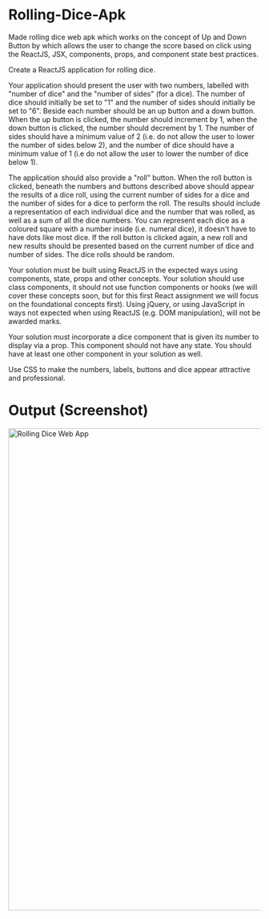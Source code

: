 # Rolling-Dice-Apk
Made rolling dice web apk which works on the concept of Up and Down Button by which allows the user to change the score based on click using the ReactJS, JSX,  components, props, and component state best practices.

Create a ReactJS application for rolling dice.

Your application should present the user with two numbers, labelled with "number of dice" and the "number of sides" (for a dice).  The number of dice should initially be set to "1" and the number of sides should initially be set to "6". Beside each number should be an up button and a down button. When the up button is clicked, the number should increment by 1, when the down button is clicked, the number should decrement by 1. The number of sides should have a minimum value of 2 (i.e. do not allow the user to lower the number of sides below 2), and the number of dice should have a minimum value of 1 (i.e do not allow the user to lower the number of dice below 1).

The application should also provide a "roll" button. When the roll button is clicked, beneath the numbers and buttons described above should appear the results of a dice roll, using the current number of sides for a dice and the number of sides for a dice to perform the roll. The results should include a representation of each individual dice and the number that was rolled, as well as a sum of all the dice numbers. You can represent each dice as a coloured square with a number inside (i.e. numeral dice), it doesn't have to have dots like most dice. If the roll button is clicked again, a new roll and new results should be presented based on the current number of dice and number of sides. The dice rolls should be random.

Your solution must be built using ReactJS in the expected ways using components, state, props and other concepts. Your solution should use class components, it should not use function components or hooks (we will cover these concepts soon, but for this first React assignment we will focus on the foundational concepts first).  Using jQuery, or using JavaScript in ways not expected when using ReactJS (e.g. DOM manipulation), will not be awarded marks.

Your solution must incorporate a dice component that is given its number to display via a prop. This component should not have any state. You should have at least one other component in your solution as well.

Use CSS to make the numbers, labels, buttons and dice appear attractive and professional.

# Output (Screenshot)
<img width="960" alt="Rolling Dice Web App" src="https://user-images.githubusercontent.com/71225073/155922432-03ca48d7-5007-4a6f-8364-a37f2856d877.PNG">
